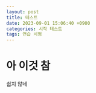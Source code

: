 ```yaml
---
layout: post
title: 테스트
date: 2023-09-01 15:06:40 +0900
categories: 시작 테스트
tags: 연습 시험
---
```


# 아 이것 참

쉽지 않네